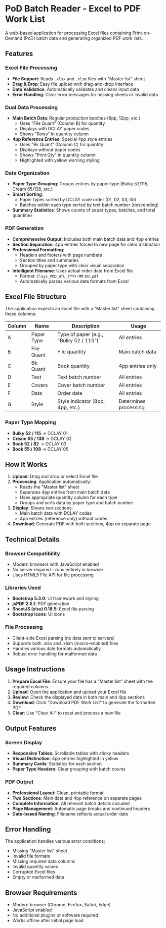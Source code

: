 # PoD Batch Reader - Excel to PDF Work List

A web-based application for processing Excel files containing Print-on-Demand (PoD) batch data and generating organized PDF work lists.

## Features

### Excel File Processing
- **File Support**: Reads `.xlsx` and `.xlsm` files with "Master list" sheet
- **Drag & Drop**: Easy file upload with drag-and-drop interface
- **Data Validation**: Automatically validates and cleans input data
- **Error Handling**: Clear error messages for missing sheets or invalid data

### Dual Data Processing
- **Main Batch Data**: Regular production batches (8pp, 12pp, etc.)
  - Uses "File Quant" (Column B) for quantity
  - Displays with DCLAY paper codes
  - Shows "Rows" in quantity column
- **4pp Reference Entries**: Special 4pp style entries
  - Uses "Bk Quant" (Column C) for quantity
  - Displays without paper codes
  - Shows "Print Qty" in quantity column
  - Highlighted with yellow warning styling

### Data Organization
- **Paper Type Grouping**: Groups entries by paper type (Bulky 52/115, Cream 65/138, etc.)
- **Smart Sorting**: 
  - Paper types sorted by DCLAY code order (01, 02, 03, 05)
  - Batches within each type sorted by text batch number (descending)
- **Summary Statistics**: Shows counts of paper types, batches, and total quantities

### PDF Generation
- **Comprehensive Output**: Includes both main batch data and 4pp entries
- **Section Separation**: 4pp entries forced to new page for clear distinction
- **Professional Formatting**: 
  - Headers and footers with page numbers
  - Section titles and summaries
  - Grouped by paper type with clear visual separation
- **Intelligent Filename**: Uses actual order date from Excel file
  - Format: `Clays_POD_WTL_YYYY-MM-DD.pdf`
  - Automatically parses various date formats from Excel

## Excel File Structure

The application expects an Excel file with a "Master list" sheet containing these columns:

| Column | Name | Description | Usage |
|--------|------|-------------|-------|
| A | Paper Type | Type of paper (e.g., "Bulky 52 / 115") | All entries |
| B | File Quant | File quantity | Main batch data |
| C | Bk Quant | Book quantity | 4pp entries only |
| D | Text | Text batch number | All entries |
| E | Covers | Cover batch number | All entries |
| F | Date | Order date | All entries |
| G | Style | Style indicator (8pp, 4pp, etc.) | Determines processing |

### Paper Type Mapping
- **Bulky 52 / 115** → DCLAY 01
- **Cream 65 / 138** → DCLAY 02
- **Book 52 / 82** → DCLAY 03
- **Book 55 / 108** → DCLAY 05

## How It Works

1. **Upload**: Drag and drop or select Excel file
2. **Processing**: Application automatically:
   - Reads the "Master list" sheet
   - Separates 4pp entries from main batch data
   - Uses appropriate quantity column for each type
   - Groups and sorts data by paper type and batch number
3. **Display**: Shows two sections:
   - Main batch data with DCLAY codes
   - 4pp entries (reference only) without codes
4. **Download**: Generate PDF with both sections, 4pp on separate page

## Technical Details

### Browser Compatibility
- Modern browsers with JavaScript enabled
- No server required - runs entirely in browser
- Uses HTML5 File API for file processing

### Libraries Used
- **Bootstrap 5.3.0**: UI framework and styling
- **jsPDF 2.5.1**: PDF generation
- **SheetJS (xlsx) 0.18.5**: Excel file parsing
- **Bootstrap Icons**: UI icons

### File Processing
- Client-side Excel parsing (no data sent to servers)
- Supports both .xlsx and .xlsm (macro-enabled) files
- Handles various date formats automatically
- Robust error handling for malformed data

## Usage Instructions

1. **Prepare Excel File**: Ensure your file has a "Master list" sheet with the required columns
2. **Upload**: Open the application and upload your Excel file
3. **Review**: Check the displayed data in both main and 4pp sections
4. **Download**: Click "Download PDF Work List" to generate the formatted PDF
5. **Clear**: Use "Clear All" to reset and process a new file

## Output Features

### Screen Display
- **Responsive Tables**: Scrollable tables with sticky headers
- **Visual Distinction**: 4pp entries highlighted in yellow
- **Summary Cards**: Statistics for each section
- **Paper Type Headers**: Clear grouping with batch counts

### PDF Output
- **Professional Layout**: Clean, printable format
- **Two Sections**: Main data and 4pp reference on separate pages
- **Complete Information**: All relevant batch details included
- **Page Management**: Automatic page breaks and continued headers
- **Date-based Naming**: Filename reflects actual order date

## Error Handling

The application handles various error conditions:
- Missing "Master list" sheet
- Invalid file formats
- Missing required data columns
- Invalid quantity values
- Corrupted Excel files
- Empty or malformed data

## Browser Requirements

- Modern browser (Chrome, Firefox, Safari, Edge)
- JavaScript enabled
- No additional plugins or software required
- Works offline after initial page load